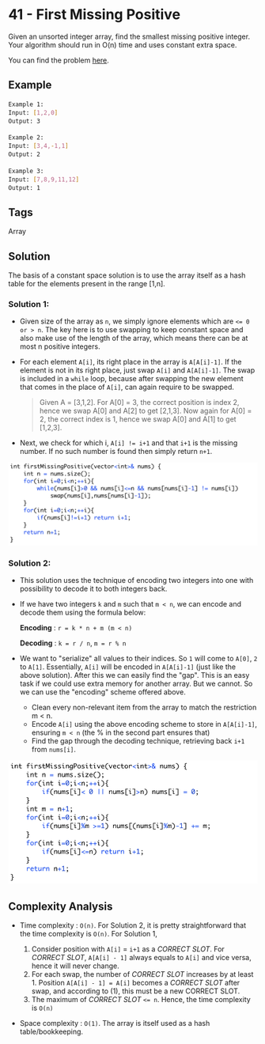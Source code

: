 # 41 - First Missing Positive

Given an unsorted integer array, find the smallest missing positive integer. Your algorithm should run in O(n) time and uses constant extra space.

You can find the problem [here](https://leetcode.com/problems/first-missing-positive/).

## Example

```bash
Example 1:
Input: [1,2,0]
Output: 3

Example 2:
Input: [3,4,-1,1]
Output: 2

Example 3:
Input: [7,8,9,11,12]
Output: 1

```

## Tags

Array

## Solution

The basis of a constant space solution is to use the array itself as a hash table for the elements present in the range [1,n].

### Solution 1: 

- Given size of the array as `n`, we simply ignore elements which are `<= 0 or > n`. The key here is to use swapping to keep constant space and also make use of the length of the array, which means there can be at most n positive integers. 

- For each element `A[i]`, its right place in the array is `A[A[i]-1]`. If the element is not in its right place, just swap `A[i]` and `A[A[i]-1]`. The swap is included in a `while` loop, because after swapping the new element that comes in the place of `A[i]`, can again require to be swapped. 
    > Given A = [3,1,2]. 
    > For A[0] = 3, the correct position is index 2, hence we swap A[0] and A[2] to get [2,1,3]. 
    > Now again for A[0] = 2, the correct index is 1, hence we swap A[0] and A[1] to get [1,2,3]. 

- Next, we check for which i, `A[i] != i+1` and that `i+1` is the missing number. If no such number is found then simply return `n+1`. 

![41 - First Missing Poisitve - Solution-1](https://raw.githubusercontent.com/iamagarwalsumit/Leetcode/master/Hard/41-FirstMissingPositive/solution-1.png)

### Solution 2:

- This solution uses the technique of encoding two integers into one with possibility to decode it to both integers back.
- If we have two integers `k` and `m` such that `m < n`, we can encode and decode them using the formula below:

    **Encoding** : `r = k * n + m (m < n)` 

    **Decoding** : `k = r / n`, `m = r % n`

- We want to "serialize" all values to their indices. So `1` will come to `A[0]`, `2` to      `A[1]`. Essentially, `A[i]` will be encoded in `A[A[i]-1]` (just like the above solution). After this we can easily find the "gap". This is an easy task if we could use extra memory for another array. But we cannot. So we can use the "encoding" scheme offered above.
    - Clean every non-relevant item from the array to match the restriction m < n.
    - Encode `A[i]` using the above encoding scheme to store in `A[A[i]-1]`, ensuring `m < n` (the % in the second part ensures that)
    - Find the gap through the decoding technique, retrieving back `i+1` from `nums[i]`.

![41 - First Missing Poisitve - Solution-2](https://raw.githubusercontent.com/iamagarwalsumit/Leetcode/master/Hard/41-FirstMissingPositive/solution-2.png)

## Complexity Analysis

 - Time complexity : `O(n)`. For Solution 2, it is pretty straightforward that the time complexity is `O(n)`. For Solution 1,
    1) Consider position with `A[i]` = `i+1` as a *CORRECT SLOT*. For *CORRECT SLOT*, `A[A[i] - 1]` always equals to `A[i]` and vice versa, hence it will never change.
    2) For each swap, the number of *CORRECT SLOT* increases by at least 1. Position `A[A[i] - 1] = A[i]` becomes a *CORRECT SLOT* after swap, and according to (1), this must be a new CORRECT SLOT.
    3) The maximum of *CORRECT SLOT* `<= n`. Hence, the time complexity is `O(n)`

 - Space complexity : `O(1)`. The array is itself used as a hash table/bookkeeping.